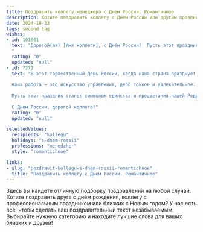 ```yaml
---
title: Поздравить коллегу менеджера с Днем России. Романтичное
description: Хотите поздравить коллегу с Днем России или другим праздником? Наш ИИ создаст незабываемое поздравление, а вы обязательно выделитесь среди других.  
date: 2024-10-23
tags: second tag
wishes:
- id: 101661
  text: "Дорогой(ая) [Имя коллеги], с Днём России!  Пусть этот праздник, наполненный гордостью за нашу страну, станет для тебя символом светлой надежды и безграничной любви, как бескрайние просторы нашей родины.  Пусть твоя жизнь, как и наша великая страна, будет полна ярких красок,  замечательных событий и  искренней радости.  Счастья тебе,  любви и успехов в твоей важной и ответственной работе менеджера!
  "
  rating: "0"
  updated: "null"
- id: 7271
  text: "В этот торжественный День России, когда наша страна празднует свою независимость, позвольте от всей души поздравить Вас, уважаемый коллега-менеджер.
  
  Ваша работа — это искусство управления, дело тонкое и увлекательное. Вы виртуозно сочетаете чуткость и целеустремленность, великодушие и требовательность, всегда стремясь к наивысшему результату.
  
  Пусть этот праздник станет символом единства и процветания нашей Родины. Желаем Вам крепкого здоровья, вдохновения, успешных свершений и неугасаемого оптимизма. Пусть Ваше управленческое дарование всегда приносит пользу стране и Вашей компании.
  
  С Днем России, дорогой коллега!"
  rating: "0"
  updated: "null"

selectedValues:
  recipients: "kollegu"
  holidays: "s-dnem-rossii"
  professions: "menedzher"
  style: "romantichnoe"

links:
- slug: "pozdravit-kollegu-s-dnem-rossii-romantichnoe"
  title: "Поздравить коллегу с Днем России. Романтичное"
---
```


Здесь вы найдете отличную подборку поздравлений на любой случай.
Хотите поздравить друга с днём рождения, коллегу с профессиональным праздником или близких с Новым годом? У нас есть всё, чтобы сделать ваш поздравительный текст незабываемым. Выбирайте нужную категорию и находите лучшие слова для ваших близких и друзей!
